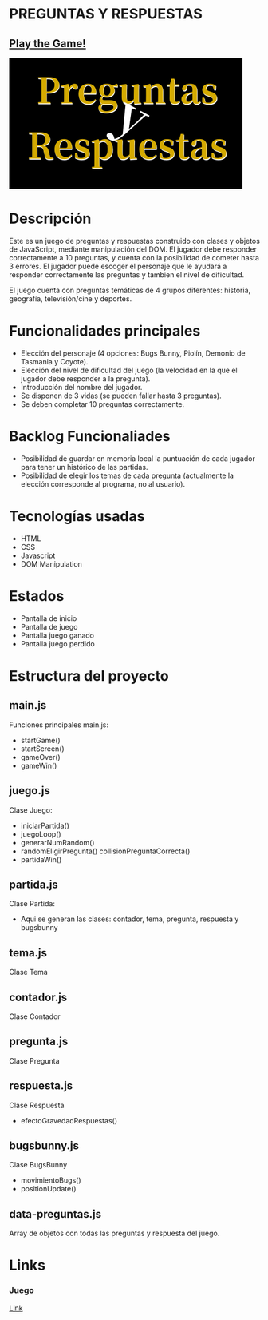 # PREGUNTAS Y RESPUESTAS

## [Play the Game!](https://elliotfern.github.io/preguntas-y-respuestas/)

![Logo](https://raw.githubusercontent.com/elliotfern/preguntas-y-respuestas/main/images/preguntas-respuestas-logo.png)

# Descripción

Este es un juego de preguntas y respuestas construido con clases y objetos de JavaScript, mediante manipulación del DOM. El jugador debe responder correctamente a 10 preguntas, y cuenta con la posibilidad de cometer hasta 3 errores. El jugador puede escoger el personaje que le ayudará a responder correctamente las preguntas y tambien el nivel de dificultad.

El juego cuenta con preguntas temáticas de 4 grupos diferentes: historia, geografía, televisión/cine y deportes.

# Funcionalidades principales

- Elección del personaje (4 opciones: Bugs Bunny, Piolín, Demonio de Tasmania y Coyote).
- Elección del nivel de dificultad del juego (la velocidad en la que el jugador debe responder a la pregunta).
- Introducción del nombre del jugador.
- Se disponen de 3 vidas (se pueden fallar hasta 3 preguntas).
- Se deben completar 10 preguntas correctamente.

# Backlog Funcionaliades

- Posibilidad de guardar en memoria local la puntuación de cada jugador para tener un histórico de las partidas.
- Posibilidad de elegir los temas de cada pregunta (actualmente la elección corresponde al programa, no al usuario).

# Tecnologías usadas

- HTML
- CSS
- Javascript
- DOM Manipulation

# Estados

- Pantalla de inicio
- Pantalla de juego
- Pantalla juego ganado
- Pantalla juego perdido

# Estructura del proyecto

## main.js

Funciones principales main.js:

- startGame()
- startScreen()
- gameOver()
- gameWin()

## juego.js

Clase Juego:

- iniciarPartida()
- juegoLoop()
- generarNumRandom()
- randomEligirPregunta()
  collisionPreguntaCorrecta()
- partidaWin()

## partida.js

Clase Partida:

- Aqui se generan las clases: contador, tema, pregunta, respuesta y bugsbunny

## tema.js

Clase Tema

## contador.js

Clase Contador

## pregunta.js

Clase Pregunta

## respuesta.js

Clase Respuesta

- efectoGravedadRespuestas()

## bugsbunny.js

Clase BugsBunny

- movimientoBugs()
- positionUpdate()

## data-preguntas.js

Array de objetos con todas las preguntas y respuesta del juego.

# Links

### Juego

[Link](https://elliotfern.github.io/preguntas-y-respuestas/)
